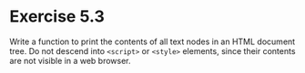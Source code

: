 # Exercise 5.3

Write a function to print the contents of all text nodes in an HTML document tree. Do not descend into `<script>` or
`<style>` elements, since their contents are not visible in a web browser.
